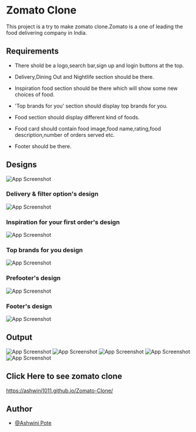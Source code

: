 # Zomato Clone
This project is a try to make zomato clone.Zomato is a one of leading the food 
delivering company in India.

## Requirements

- There shold be a logo,search bar,sign up and login buttons at the top.

- Delivery,Dining Out and Nightlife section should be there.
- Inspiration food section should be there which will show some new choices of food.
- 'Top brands for you' section should display top brands for you.
- Food section should display different kind of foods.
- Food card should contain food image,food name,rating,food description,number of orders served etc.
- Footer should be there.


## Designs

![App Screenshot](https://github.com/Ashwini1011/Zomato-Clone/blob/master/zomato1.png)

### Delivery & filter option's design

![App Screenshot](https://github.com/Ashwini1011/Zomato-Clone/blob/master/zomato2.png)

### Inspiration for your first order's design

![App Screenshot](https://github.com/Ashwini1011/Zomato-Clone/blob/master/zomato3.png)
### Top brands for you design

![App Screenshot](https://github.com/Ashwini1011/Zomato-Clone/blob/master/zomato4.png)
### Prefooter's design

![App Screenshot](https://github.com/Ashwini1011/Zomato-Clone/blob/master/zomato5.png)

### Footer's design

![App Screenshot](https://github.com/Ashwini1011/Zomato-Clone/blob/master/zomato6.png)

## Output

![App Screenshot](https://github.com/Ashwini1011/Zomato-Clone/blob/master/zomato-1-1.png)
![App Screenshot](https://github.com/Ashwini1011/Zomato-Clone/blob/master/zomato-1-2.png)
![App Screenshot](https://github.com/Ashwini1011/Zomato-Clone/blob/master/zomato-1-3.png)
![App Screenshot](https://github.com/Ashwini1011/Zomato-Clone/blob/master/zomato-1-4.png)
![App Screenshot](https://github.com/Ashwini1011/Zomato-Clone/blob/master/zomato-1-5.png)



## Click Here to see zomato clone
 https://ashwini1011.github.io/Zomato-Clone/

## Author

- [@Ashwini Pote](https://github.com/Ashwini1011)




